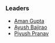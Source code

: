 ### Leaders
* [Aman Gupta](mailto:aman.gupta@owasp.org)
* [Ayush Bajirao](mailto:ayush.bajirao@owasp.org)
* [Piyush Pranav](mailto:piyush.pranav@owasp.org)
